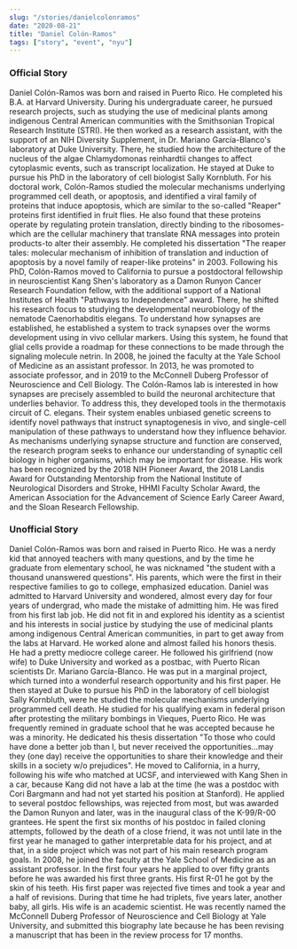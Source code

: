 ```yaml
---
slug: "/stories/danielcolonramos"
date: "2020-08-21"
title: "Daniel Colón-Ramos"
tags: ["story", "event", "nyu"]
---
```

### Official Story
Daniel Colón-Ramos was born and raised in Puerto Rico. He completed his B.A. at Harvard University. During his undergraduate career, he pursued research projects, such as studying the use of medicinal plants among indigenous Central American communities with the Smithsonian Tropical Research Institute (STRI). He then worked as a research assistant, with the support of an NIH Diversity Supplement, in Dr. Mariano García-Blanco's laboratory at Duke University. There, he studied how the architecture of the nucleus of the algae Chlamydomonas reinhardtii changes to affect cytoplasmic events, such as transcript localization. He stayed at Duke to pursue his PhD in the laboratory of cell biologist Sally Kornbluth. For his doctoral work, Colón-Ramos studied the molecular mechanisms underlying programmed cell death, or apoptosis, and identified a viral family of proteins that induce apoptosis, which are similar to the so-called "Reaper" proteins first identified in fruit flies. He also found that these proteins operate by regulating protein translation, directly binding to the ribosomes-which are the cellular machinery that translate RNA messages into protein products-to alter their assembly. He completed his dissertation "The reaper tales: molecular mechanism of inhibition of translation and induction of apoptosis by a novel family of reaper-like proteins" in 2003. Following his PhD, Colón-Ramos moved to California to pursue a postdoctoral fellowship in neuroscientist Kang Shen's laboratory as a Damon Runyon Cancer Research Foundation fellow, with the additional support of a National Institutes of Health "Pathways to Independence" award. There, he shifted his research focus to studying the developmental neurobiology of the nematode Caenorhabditis elegans. To understand how synapses are established, he established a system to track synapses over the worms development using in vivo cellular markers. Using this system, he found that glial cells provide a roadmap for these connections to be made through the signaling molecule netrin. In 2008, he joined the faculty at the Yale School of Medicine as an assistant professor. In 2013, he was promoted to associate professor, and in 2019 to the McConnell Duberg Professor of Neuroscience and Cell Biology. The Colón-Ramos lab is interested in how synapses are precisely assembled to build the neuronal architecture that underlies behavior. To address this, they developed tools in the thermotaxis circuit of C. elegans. Their system enables unbiased genetic screens to identify novel pathways that instruct synaptogenesis in vivo, and single-cell manipulation of these pathways to understand how they influence behavior. As mechanisms underlying synapse structure and function are conserved, the research program seeks to enhance our understanding of synaptic cell biology in higher organisms, which may be important for disease. His work has been recognized by the 2018 NIH Pioneer Award, the 2018 Landis Award for Outstanding Mentorship from the National Institute of Neurological Disorders and Stroke, HHMI Faculty Scholar Award, the American Association for the Advancement of Science Early Career Award, and the Sloan Research Fellowship.

### Unofficial Story
Daniel Colón-Ramos was born and raised in Puerto Rico. He was a nerdy kid that annoyed teachers with many questions, and by the time he graduate from elementary school, he was nicknamed "the student with a thousand unanswered questions". His parents, which were the first in their respective families to go to college, emphasized education. Daniel was admitted to Harvard University and wondered, almost every day for four years of undergrad, who made the mistake of admitting him. He was fired from his first lab job. He did not fit in and explored his identity as a scientist and his interests in social justice by studying the use of medicinal plants among indigenous Central American communities, in part to get away from the labs at Harvard. He worked alone and almost failed his honors thesis. He had a pretty mediocre college career. He followed his girlfriend (now wife) to Duke University and worked as a postbac, with Puerto Rican scientists Dr. Mariano García-Blanco. He was put in a marginal project, which turned into a wonderful research opportunity and his first paper. He then stayed at Duke to pursue his PhD in the laboratory of cell biologist Sally Kornbluth, were he studied the molecular mechanisms underlying programmed cell death. He studied for his qualifying exam in federal prison after protesting the military bombings in Vieques, Puerto Rico. He was frequently remined in graduate school that he was accepted because he was a minority. He dedicated his thesis dissertation "To those who could have done a better job than I, but never received the opportunities...may they (one day) receive the opportunities to share their knowledge and their skills in a society w/o prejudices". He moved to California, in a hurry, following his wife who matched at UCSF, and interviewed with Kang Shen in a car, because Kang did not have a lab at the time (he was a postdoc with Cori Bargmann and had not yet started his position at Stanford). He applied to several postdoc fellowships, was rejected from most, but was awarded the Damon Runyon and later, was in the inaugural class of the K-99/R-00 grantees. He spent the first six months of his postdoc in failed cloning attempts, followed by the death of a close friend, it was not until late in the first year he managed to gather interpretable data for his project, and at that, in a side project which was not part of his main research program goals. In 2008, he joined the faculty at the Yale School of Medicine as an assistant professor. In the first four years he applied to over fifty grants before he was awarded his first three grants. His first R-01 he got by the skin of his teeth. His first paper was rejected five times and took a year and a half of revisions. During that time he had triplets, five years later, another baby, all girls. His wife is an academic scientist. He was recently named the McConnell Duberg Professor of Neuroscience and Cell Biology at Yale University, and submitted this biography late because he has been revising a manuscript that has been in the review process for 17 months.